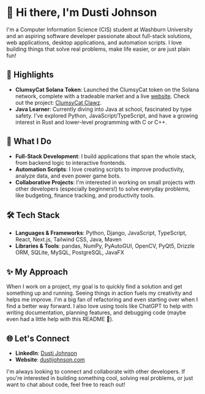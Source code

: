 # 👋 Hi there, I'm Dusti Johnson

I'm a Computer Information Science (CIS) student at Washburn University and an aspiring software developer passionate about full-stack solutions, web applications, desktop applications, and automation scripts. I love building things that solve real problems, make life easier, or are just plain fun!

## 🌟 Highlights
- **ClumsyCat Solana Token**: Launched the ClumsyCat token on the Solana network, complete with a tradeable market and a live [website](https://www.clumsycatsol.com/). Check out the project: [ClumsyCat Clawz](https://github.com/dustij/clumsycat-clawz).
- **Java Learner**: Currently diving into Java at school, fascinated by type safety. I've explored Python, JavaScript/TypeScript, and have a growing interest in Rust and lower-level programming with C or C++.

## 🚀 What I Do
- **Full-Stack Development**: I build applications that span the whole stack, from backend logic to interactive frontends.
- **Automation Scripts**: I love creating scripts to improve productivity, analyze data, and even power game bots.
- **Collaborative Projects**: I'm interested in working on small projects with other developers (especially beginners!) to solve everyday problems, like budgeting, finance tracking, and productivity tools.

## 🛠️ Tech Stack
- **Languages & Frameworks**: Python, Django, JavaScript, TypeScript, React, Next.js, Tailwind CSS, Java, Maven
- **Libraries & Tools**: pandas, NumPy, PyAutoGUI, OpenCV, PyQt5, Drizzle ORM, SQLite, MySQL, PostgreSQL, JavaFX

## ✨ My Approach
When I work on a project, my goal is to quickly find a solution and get something up and running. Seeing things in action fuels my creativity and helps me improve. I'm a big fan of refactoring and even starting over when I find a better way forward. I also love using tools like ChatGPT to help with writing documentation, planning features, and debugging code (maybe even had a little help with this README 👀).

## 🌐 Let's Connect
- **LinkedIn**: [Dusti Johnson](https://www.linkedin.com/in/dusti-johnson/)
- **Website**: [dustijohnson.com](https://dustijohnson.com)

I'm always looking to connect and collaborate with other developers. If you're interested in building something cool, solving real problems, or just want to chat about code, feel free to reach out!

